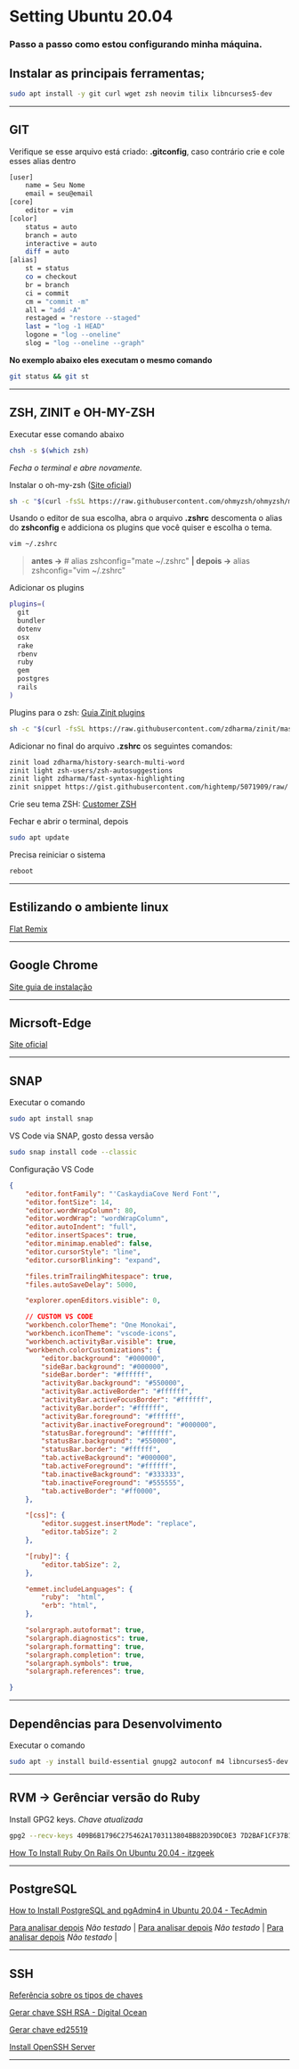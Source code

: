 Setting Ubuntu 20.04
======================

### Passo a passo como estou configurando minha máquina.

Instalar as principais ferramentas;
-----------------------------------
~~~bash
sudo apt install -y git curl wget zsh neovim tilix libncurses5-dev
~~~

_______________________________________________________________

GIT
-----------------

Verifique se esse arquivo está criado: **.gitconfig**, caso contrário crie e cole esses alias dentro
~~~bash
[user]
	name = Seu Nome
	email = seu@email
[core]
	editor = vim
[color]
	status = auto
	branch = auto
	interactive = auto
	diff = auto
[alias]
	st = status
	co = checkout
	br = branch
	ci = commit
	cm = "commit -m"
	all = "add -A"
	restaged = "restore --staged"
	last = "log -1 HEAD"
	logone = "log --oneline"
	slog = "log --oneline --graph"
~~~

**No exemplo abaixo eles executam o mesmo comando**
~~~bash 
git status && git st
~~~

_______________________________________________________________________________________________________________________________________________________

ZSH, ZINIT e OH-MY-ZSH
----------------------

Executar esse comando abaixo
~~~bash 
chsh -s $(which zsh)
~~~

*Fecha o terminal e abre novamente.*

Instalar o oh-my-zsh ([Site oficial](https://github.com/ohmyzsh/ohmyzsh))
~~~bash
sh -c "$(curl -fsSL https://raw.githubusercontent.com/ohmyzsh/ohmyzsh/master/tools/install.sh)"
~~~

Usando o editor de sua escolha, abra o arquivo **.zshrc** descomenta o alias do **zshconfig** e addiciona os plugins que você quiser e escolha o tema.
~~~bash
vim ~/.zshrc
~~~

> **antes ->** # alias zshconfig="mate ~/.zshrc" **| depois ->** alias zshconfig="vim ~/.zshrc"

Adicionar os plugins
~~~bash
plugins=(
  git
  bundler
  dotenv
  osx
  rake
  rbenv
  ruby
  gem
  postgres
  rails
)
~~~

Plugins para o zsh: [Guia Zinit plugins](https://github.com/zdharma/zinit)

~~~bash
sh -c "$(curl -fsSL https://raw.githubusercontent.com/zdharma/zinit/master/doc/install.sh)"
~~~

Adicionar no final do arquivo **.zshrc** os seguintes comandos:
~~~bash
zinit load zdharma/history-search-multi-word
zinit light zsh-users/zsh-autosuggestions
zinit light zdharma/fast-syntax-highlighting
zinit snippet https://gist.githubusercontent.com/hightemp/5071909/raw/
~~~

Crie seu tema ZSH: [Customer ZSH](https://blog.carbonfive.com/writing-zsh-themes-a-quickref/)

Fechar e abrir o terminal, depois
~~~bash
sudo apt update
~~~

Precisa reiniciar o sistema
~~~bash
reboot
~~~

_______________________________________________________________________________________________

Estilizando o ambiente linux
----------------------------

[Flat Remix](https://www.osradar.com/install-flat-remix-theme-ubuntu/)

_______________________________________________________________________

Google Chrome
-------------------------

[Site guia de instalação](https://pt.wikihow.com/Instalar-o-Google-Chrome-Usando-o-Terminal-no-Linux;)

______________________________________________________________________________________________________

Micrsoft-Edge
--------------------------

[Site oficial](https://www.microsoftedgeinsider.com/pt-br/download?platform=linux-deb)

_______________________________________________________________________________________

SNAP
----

Executar o comando
~~~bash
sudo apt install snap
~~~

VS Code via SNAP, gosto dessa versão
~~~bash
sudo snap install code --classic
~~~

Configuração VS Code
~~~json
{
	"editor.fontFamily": "'CaskaydiaCove Nerd Font'",
	"editor.fontSize": 14,
	"editor.wordWrapColumn": 80,
	"editor.wordWrap": "wordWrapColumn",
	"editor.autoIndent": "full",
	"editor.insertSpaces": true,
	"editor.minimap.enabled": false,
	"editor.cursorStyle": "line",
	"editor.cursorBlinking": "expand",

	"files.trimTrailingWhitespace": true,
	"files.autoSaveDelay": 5000,

	"explorer.openEditors.visible": 0,

	// CUSTOM VS CODE
	"workbench.colorTheme": "One Monokai",
	"workbench.iconTheme": "vscode-icons",
	"workbench.activityBar.visible": true,
	"workbench.colorCustomizations": {
		"editor.background": "#000000",
		"sideBar.background": "#000000",
		"sideBar.border": "#ffffff",
		"activityBar.background": "#550000",
		"activityBar.activeBorder": "#ffffff",
		"activityBar.activeFocusBorder": "#ffffff",
		"activityBar.border": "#ffffff",
		"activityBar.foreground": "#ffffff",
		"activityBar.inactiveForeground": "#000000",
		"statusBar.foreground": "#ffffff",
		"statusBar.background": "#550000",
		"statusBar.border": "#ffffff",
		"tab.activeBackground": "#000000",
		"tab.activeForeground": "#ffffff",
		"tab.inactiveBackground": "#333333",
		"tab.inactiveForeground": "#555555",
		"tab.activeBorder": "#ff0000",
	},

	"[css]": {
		"editor.suggest.insertMode": "replace",
		"editor.tabSize": 2
	},

	"[ruby]": {
		"editor.tabSize": 2,
	},

	"emmet.includeLanguages": {
		"ruby":  "html",
		"erb": "html",
	},

	"solargraph.autoformat": true,
	"solargraph.diagnostics": true,
	"solargraph.formatting": true,
	"solargraph.completion": true,
	"solargraph.symbols": true,
	"solargraph.references": true,

}
~~~

_____________________________________

Dependências para Desenvolvimento
---------------------------------

Executar o comando
~~~bash
sudo apt -y install build-essential gnupg2 autoconf m4 libncurses5-dev libwxgtk3.0-gtk3-dev libgl1-mesa-dev libglu1-mesa-dev libpq-dev libpng-dev libssh-dev unixodbc-dev xsltproc fop libxml2-utils libncurses-dev openjdk-11-jdk default-jdk libssl-dev exuberant-ctags ncurses-term silversearcher-ag fontconfig imagemagick libmagickwand-dev libreadline-dev vim-gtk3 gcc g++
~~~

________________________________________________________________________________________________________________________________________________________________

RVM -> Gerênciar versão do Ruby
-------------------------------
Install GPG2 keys. *Chave atualizada*
~~~bash
gpg2 --recv-keys 409B6B1796C275462A1703113804BB82D39DC0E3 7D2BAF1CF37B13E2069D6956105BD0E739499BDB
~~~

[How To Install Ruby On Rails On Ubuntu 20.04 - itzgeek](https://www.itzgeek.com/post/how-to-install-ruby-on-rails-on-ubuntu-20-04/)

_____________________________________________________________________________________________________________________________________
PostgreSQL
----------

[How to Install PostgreSQL and pgAdmin4 in Ubuntu 20.04 - TecAdmin](https://tecadmin.net/how-to-install-postgresql-in-ubuntu-20-04/)

[Para analisar depois](https://computingforgeeks.com/install-postgresql-12-on-ubuntu/) *Não testado* | 
[Para analisar depois](https://linuxize.com/post/how-to-install-postgresql-on-ubuntu-20-04/) *Não testado* | 
[Para analisar depois](https://www.howtodojo.com/install-postgresql-13-ubuntu-20-04/) *Não testado* | 

______________________________________________________________________________________________________________________________________

SSH
---

[Referência sobre os tipos de chaves](https://goteleport.com/blog/comparing-ssh-keys/)

[Gerar chave SSH RSA - Digital Ocean](https://www.digitalocean.com/community/tutorials/how-to-set-up-ssh-keys-on-ubuntu-20-04-pt)

[Gerar chave ed25519](https://blog.peterruppel.de/ed25519-for-ssh/)

[Install OpenSSH Server](https://ubuntu.com/server/docs/service-openssh)

____________________________________________________________________________________________________________________________________
